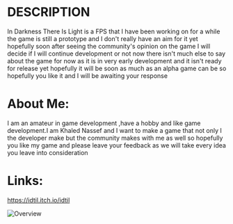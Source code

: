 # DESCRIPTION

In Darkness There Is Light is a FPS that I have been working on for a while the game is still a prototype and I don't really have an aim for it yet hopefully soon after seeing the community's opinion on the game I will decide if I will continue development or not now there isn't much else to say about the game for now as it is in very early development and it isn't ready for release yet hopefully it will be soon as much as an alpha game can be so hopefully you like it and I will be awaiting your response

# About Me:

I am an amateur in game development ,have a hobby and like game development.I am Khaled Nassef and I want to make a game that not only I the developer make but the community makes with me as well so hopefully you like my game and please leave your feedback as we will take every idea you leave into consideration

# Links:
https://idtil.itch.io/idtil

![Overview](https://imgur.com/FhQK43p.jpg)
